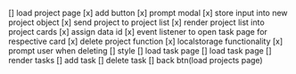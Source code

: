 [] load project page
    [x] add button
    [x] prompt modal 
    [x] store input into new project object
    [x] send project to project list
    [x] render project list into project cards
    [x] assign data id
    [x] event listener to open task page for respective card
    [x] delete project function
    [x] localstorage functionality
    [x] prompt user when deleting
    [] style
[] load task page
    [] load task page
    [] render tasks 
    [] add task
    [] delete task
    [] back btn(load projects page)


